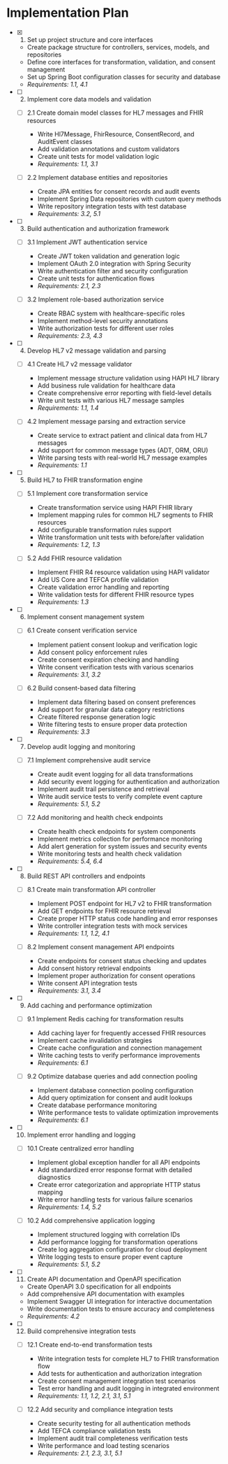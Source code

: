 # Implementation Plan

- [x] 1. Set up project structure and core interfaces





  - Create package structure for controllers, services, models, and repositories
  - Define core interfaces for transformation, validation, and consent management
  - Set up Spring Boot configuration classes for security and database
  - _Requirements: 1.1, 4.1_

- [ ] 2. Implement core data models and validation
  - [ ] 2.1 Create domain model classes for HL7 messages and FHIR resources
    - Write Hl7Message, FhirResource, ConsentRecord, and AuditEvent classes
    - Add validation annotations and custom validators
    - Create unit tests for model validation logic
    - _Requirements: 1.1, 3.1_

  - [ ] 2.2 Implement database entities and repositories
    - Create JPA entities for consent records and audit events
    - Implement Spring Data repositories with custom query methods
    - Write repository integration tests with test database
    - _Requirements: 3.2, 5.1_

- [ ] 3. Build authentication and authorization framework
  - [ ] 3.1 Implement JWT authentication service
    - Create JWT token validation and generation logic
    - Implement OAuth 2.0 integration with Spring Security
    - Write authentication filter and security configuration
    - Create unit tests for authentication flows
    - _Requirements: 2.1, 2.3_

  - [ ] 3.2 Implement role-based authorization service
    - Create RBAC system with healthcare-specific roles
    - Implement method-level security annotations
    - Write authorization tests for different user roles
    - _Requirements: 2.3, 4.3_

- [ ] 4. Develop HL7 v2 message validation and parsing
  - [ ] 4.1 Create HL7 v2 message validator
    - Implement message structure validation using HAPI HL7 library
    - Add business rule validation for healthcare data
    - Create comprehensive error reporting with field-level details
    - Write unit tests with various HL7 message samples
    - _Requirements: 1.1, 1.4_

  - [ ] 4.2 Implement message parsing and extraction service
    - Create service to extract patient and clinical data from HL7 messages
    - Add support for common message types (ADT, ORM, ORU)
    - Write parsing tests with real-world HL7 message examples
    - _Requirements: 1.1_

- [ ] 5. Build HL7 to FHIR transformation engine
  - [ ] 5.1 Implement core transformation service
    - Create transformation service using HAPI FHIR library
    - Implement mapping rules for common HL7 segments to FHIR resources
    - Add configurable transformation rules support
    - Write transformation unit tests with before/after validation
    - _Requirements: 1.2, 1.3_

  - [ ] 5.2 Add FHIR resource validation
    - Implement FHIR R4 resource validation using HAPI validator
    - Add US Core and TEFCA profile validation
    - Create validation error handling and reporting
    - Write validation tests for different FHIR resource types
    - _Requirements: 1.3_

- [ ] 6. Implement consent management system
  - [ ] 6.1 Create consent verification service
    - Implement patient consent lookup and verification logic
    - Add consent policy enforcement rules
    - Create consent expiration checking and handling
    - Write consent verification tests with various scenarios
    - _Requirements: 3.1, 3.2_

  - [ ] 6.2 Build consent-based data filtering
    - Implement data filtering based on consent preferences
    - Add support for granular data category restrictions
    - Create filtered response generation logic
    - Write filtering tests to ensure proper data protection
    - _Requirements: 3.3_

- [ ] 7. Develop audit logging and monitoring
  - [ ] 7.1 Implement comprehensive audit service
    - Create audit event logging for all data transformations
    - Add security event logging for authentication and authorization
    - Implement audit trail persistence and retrieval
    - Write audit service tests to verify complete event capture
    - _Requirements: 5.1, 5.2_

  - [ ] 7.2 Add monitoring and health check endpoints
    - Create health check endpoints for system components
    - Implement metrics collection for performance monitoring
    - Add alert generation for system issues and security events
    - Write monitoring tests and health check validation
    - _Requirements: 5.4, 6.4_

- [ ] 8. Build REST API controllers and endpoints
  - [ ] 8.1 Create main transformation API controller
    - Implement POST endpoint for HL7 v2 to FHIR transformation
    - Add GET endpoints for FHIR resource retrieval
    - Create proper HTTP status code handling and error responses
    - Write controller integration tests with mock services
    - _Requirements: 1.1, 1.2, 4.1_

  - [ ] 8.2 Implement consent management API endpoints
    - Create endpoints for consent status checking and updates
    - Add consent history retrieval endpoints
    - Implement proper authorization for consent operations
    - Write consent API integration tests
    - _Requirements: 3.1, 3.4_

- [ ] 9. Add caching and performance optimization
  - [ ] 9.1 Implement Redis caching for transformation results
    - Add caching layer for frequently accessed FHIR resources
    - Implement cache invalidation strategies
    - Create cache configuration and connection management
    - Write caching tests to verify performance improvements
    - _Requirements: 6.1_

  - [ ] 9.2 Optimize database queries and add connection pooling
    - Implement database connection pooling configuration
    - Add query optimization for consent and audit lookups
    - Create database performance monitoring
    - Write performance tests to validate optimization improvements
    - _Requirements: 6.1_

- [ ] 10. Implement error handling and logging
  - [ ] 10.1 Create centralized error handling
    - Implement global exception handler for all API endpoints
    - Add standardized error response format with detailed diagnostics
    - Create error categorization and appropriate HTTP status mapping
    - Write error handling tests for various failure scenarios
    - _Requirements: 1.4, 5.2_

  - [ ] 10.2 Add comprehensive application logging
    - Implement structured logging with correlation IDs
    - Add performance logging for transformation operations
    - Create log aggregation configuration for cloud deployment
    - Write logging tests to ensure proper event capture
    - _Requirements: 5.1, 5.2_

- [ ] 11. Create API documentation and OpenAPI specification
  - Create OpenAPI 3.0 specification for all endpoints
  - Add comprehensive API documentation with examples
  - Implement Swagger UI integration for interactive documentation
  - Write documentation tests to ensure accuracy and completeness
  - _Requirements: 4.2_

- [ ] 12. Build comprehensive integration tests
  - [ ] 12.1 Create end-to-end transformation tests
    - Write integration tests for complete HL7 to FHIR transformation flow
    - Add tests for authentication and authorization integration
    - Create consent management integration test scenarios
    - Test error handling and audit logging in integrated environment
    - _Requirements: 1.1, 1.2, 2.1, 3.1, 5.1_

  - [ ] 12.2 Add security and compliance integration tests
    - Create security testing for all authentication methods
    - Add TEFCA compliance validation tests
    - Implement audit trail completeness verification tests
    - Write performance and load testing scenarios
    - _Requirements: 2.1, 2.3, 3.1, 5.1_